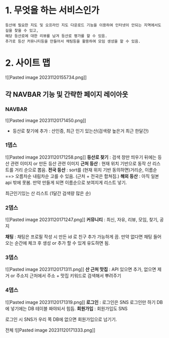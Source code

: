 # 1. 무엇을 하는 서비스인가
```text
등산에 필요한 지도 및 오프라인 지도 다운로드 기능을 이용하여 인터넷이 안되는 지역에서도 길을 찾을 수 있고,
해당 등산로에 대한 리뷰를 남겨 등산로 평가를 할 수 있음.
추가로 등산 커뮤니티등을 만들어서 채팅등을 활용하여 모임 생성을 할 수 있음.
```

# 2. 사이트 맵
![[Pasted image 20231120155734.png]]


## 각 NAVBAR 기능 및 간략한 페이지 레이아웃

### **NAVBAR** 
![[Pasted image 20231120171450.png]]

* 등산로 찾기에 추가 : 산인증, 최근 인기 있는산(검색량 높은거 최근 한달간)




### **1뎁스**
![[Pasted image 20231120171258.png]]
**등산로 찾기** : 검색 창만 띄우기 뒤에는 등산 관련 이미지 or 만든 등산 관련 이미지
**근처 등산** : 현재 위치 기반으로 동작 산 리스트를 거리 순으로 뽑음.
**전국 등산** : sort를 (현재 위치 기반 동의하면)거리순, 이름순 ==> 오름차순 내림차순 고를 수 있음.
(근처 + 전국은 합쳐짐.)
**해외 등산** : 아직 일본 api 밖에 못봄. 만약 만들게 되면 이름순으로 보여지게 리스트 넣기.


최근인기있는 산 리스트 (1달간 검색량 많은 순)




### **2뎁스**
![[Pasted image 20231120171247.png]]
**커뮤니티** : 최신, 자유, 리뷰, 모임, 찾기, 공지

**채팅** : 채팅은 프로필 작성 시 만든 id 로 친구 추가 가능하게 끔. 만약 없다면 채팅 들어오는 순간에 체크 후 생성 or 추가 할 수 있게 유도하면 됨.








### **3뎁스**
![[Pasted image 20231120171311.png]]
**산 근처 맛집** : API 있으면 추가, 없으면 제거 or 주소지 근처에서 주소 + 맛집 키워드로 검색해서 뿌려주기






### **4뎁스**
![[Pasted image 20231120171319.png]]
**로그인** : 로그인은 SNS 로그인만 하기 DB 에 넣기에는 DB 테이블 짜야되서 힘듬.
**회원가입** : 회원가입도 SNS

로그인 시 SNS가 우리 쪽 DB에 없으면 회원가입으로 넘기기.


전체
![[Pasted image 20231120171333.png]]